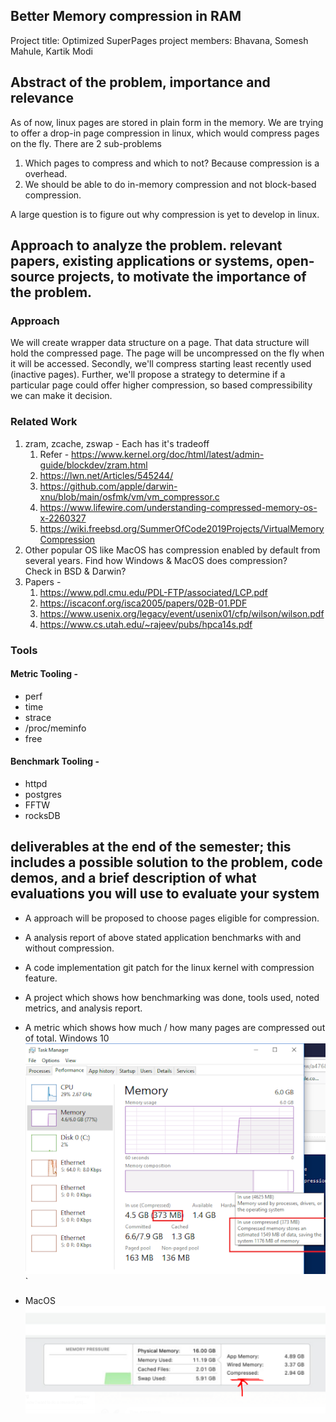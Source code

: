 ## Better Memory compression in RAM
Project title: Optimized SuperPages
project members: Bhavana, Somesh Mahule, Kartik Modi
## Abstract of the problem, importance and relevance
As of now, linux pages are stored in plain form in the memory. 
We are trying to offer a drop-in page compression in linux, which would compress pages on the fly. 
There are 2 sub-problems
1. Which pages to compress and which to not? Because compression is a overhead. 
2. We should be able to do in-memory compression and not block-based compression.

A large question is to figure out why compression is yet to develop in linux.

## Approach to analyze the problem. relevant papers, existing applications or systems, open-source projects, to motivate the importance of the problem.
### Approach
We will create wrapper data structure on a page. That data structure will hold the compressed page. 
The page will be uncompressed on the fly when it will be accessed. 
Secondly, we'll compress starting least recently used (inactive pages). Further, we'll propose a strategy to determine if a particular page could offer higher compression, so based compressibility we can make it decision.  
### Related Work
1. zram, zcache, zswap - Each has it's tradeoff 
   1. Refer - https://www.kernel.org/doc/html/latest/admin-guide/blockdev/zram.html
   2. https://lwn.net/Articles/545244/
   3. https://github.com/apple/darwin-xnu/blob/main/osfmk/vm/vm_compressor.c
   4. https://www.lifewire.com/understanding-compressed-memory-os-x-2260327
   5. https://wiki.freebsd.org/SummerOfCode2019Projects/VirtualMemoryCompression
2. Other popular OS like MacOS has compression enabled by default from several years.
   Find how Windows & MacOS does compression?  
   Check in BSD & Darwin?
3. Papers - 
   1. https://www.pdl.cmu.edu/PDL-FTP/associated/LCP.pdf
   2. https://iscaconf.org/isca2005/papers/02B-01.PDF
   3. https://www.usenix.org/legacy/event/usenix01/cfp/wilson/wilson.pdf
   4. https://www.cs.utah.edu/~rajeev/pubs/hpca14s.pdf

### Tools
#### Metric Tooling -
* perf
* time
* strace
* /proc/meminfo
* free
#### Benchmark Tooling -
* httpd
* postgres
* FFTW
* rocksDB

## deliverables at the end of the semester; this includes a possible solution to the problem, code demos, and a brief description of what evaluations you will use to evaluate your system
* A approach will be proposed to choose pages eligible for compression.
* A analysis report of above stated application benchmarks with and without compression.
* A code implementation git patch for the linux kernel with compression feature.
* A project which shows how benchmarking was done, tools used, noted metrics, and analysis report.
* A metric which shows how much / how many pages are compressed out of total.
Windows 10 
![img.png](img.png)`

* MacOS
![img_1.png](img_1.png)